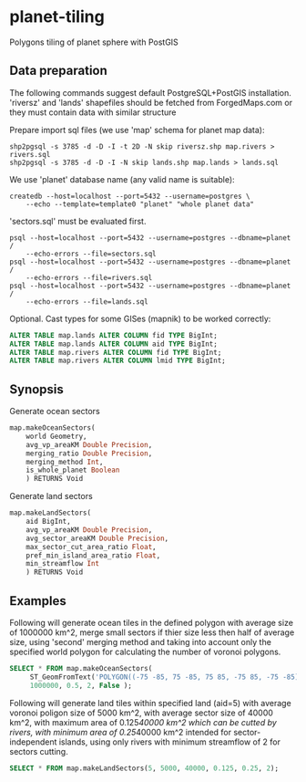 # planet-tiling
Polygons tiling of planet sphere with PostGIS

## Data preparation

The following commands suggest default PostgreSQL+PostGIS
installation. 'riversz' and 'lands' shapefiles should be fetched
from ForgedMaps.com or they must contain data with similar structure

Prepare import sql files (we use 'map' schema for planet map data):

```
shp2pgsql -s 3785 -d -D -I -t 2D -N skip riversz.shp map.rivers > rivers.sql
shp2pgsql -s 3785 -d -D -I -N skip lands.shp map.lands > lands.sql
```

We use 'planet' database name (any valid name is suitable):

```
createdb --host=localhost --port=5432 --username=postgres \
    --echo --template=template0 "planet" "whole planet data"
```

'sectors.sql' must be evaluated first.

```
psql --host=localhost --port=5432 --username=postgres --dbname=planet /
    --echo-errors --file=sectors.sql
psql --host=localhost --port=5432 --username=postgres --dbname=planet /
    --echo-errors --file=rivers.sql
psql --host=localhost --port=5432 --username=postgres --dbname=planet /
    --echo-errors --file=lands.sql
```

Optional. Cast types for some GISes (mapnik) to be worked correctly:

```sql
ALTER TABLE map.lands ALTER COLUMN fid TYPE BigInt;
ALTER TABLE map.lands ALTER COLUMN aid TYPE BigInt;
ALTER TABLE map.rivers ALTER COLUMN fid TYPE BigInt;
ALTER TABLE map.rivers ALTER COLUMN lmid TYPE BigInt;
```

## Synopsis

Generate ocean sectors
```sql
map.makeOceanSectors(
    world Geometry,
    avg_vp_areaKM Double Precision,
    merging_ratio Double Precision,
    merging_method Int,
    is_whole_planet Boolean
    ) RETURNS Void
```

Generate land sectors
```sql
map.makeLandSectors(
    aid BigInt,
    avg_vp_areaKM Double Precision,
    avg_sector_areaKM Double Precision,
    max_sector_cut_area_ratio Float,
    pref_min_island_area_ratio Float,
    min_streamflow Int
    ) RETURNS Void
```

## Examples

Following will generate ocean tiles in the defined polygon with average
size of 1000000 km^2, merge small sectors if thier size less then half
of average size, using 'second' merging method and taking into account
only the specified world polygon for calculating the number of voronoi polygons.

```sql
SELECT * FROM map.makeOceanSectors(
     ST_GeomFromText('POLYGON((-75 -85, 75 -85, 75 85, -75 85, -75 -85))', 4326),
     1000000, 0.5, 2, False );
```

Following will generate land tiles within specified land (aid=5) with average
voronoi poligon size of 5000 km^2, with average sector size of 40000 km^2,
with maximum area of 0.125*40000 km^2 which can be cutted by rivers,
with minimum area of 0.25*40000 km^2 intended for sector-independent islands,
using only rivers with minimum streamflow of 2 for sectors cutting.

```sql
SELECT * FROM map.makeLandSectors(5, 5000, 40000, 0.125, 0.25, 2);
```


